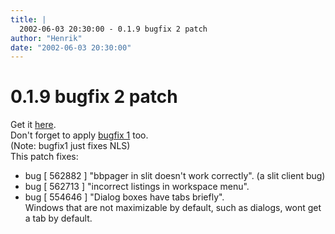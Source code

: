 ```yaml
---
title: |
  2002-06-03 20:30:00 - 0.1.9 bugfix 2 patch
author: "Henrik"
date: "2002-06-03 20:30:00"
---
```


# 0.1.9 bugfix 2 patch

Get it <a href="http://fluxbox.sourceforge.net/download/patches/fluxbox-0.1.9-bugfix2.patch">here</a>.<br>
Don't forget to apply <a href="http://fluxbox.sourceforge.net/download/patches/fluxbox-0.1.9-bugfix1.patch">bugfix 1</a> too.<br>
(Note: bugfix1 just fixes NLS)<br>
This patch fixes:<br>
<ul>
    <li>bug [ 562882 ] "bbpager in slit doesn't work correctly". (a slit client bug)<br>
    <li>bug [ 562713 ] "incorrect listings in workspace menu".<br>
    <li>bug [ 554646 ] "Dialog boxes have tabs briefly".<br>
	  Windows that are not maximizable by default, such as
      dialogs, wont get a tab by default.
</ul>





